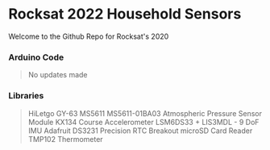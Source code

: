 # Rocksat 2022 Household Sensors
Welcome to the Github Repo for Rocksat's 2020 
### Arduino Code
> No updates made

### Libraries
> HiLetgo GY-63 MS5611 MS5611-01BA03 Atmospheric Pressure Sensor Module
> KX134 Course Accelerometer
> LSM6DS33 + LIS3MDL - 9 DoF IMU
> Adafruit DS3231 Precision RTC Breakout
> microSD Card Reader
> TMP102 Thermometer